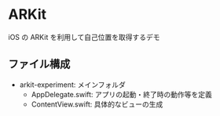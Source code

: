 # ARKit

iOS の ARKit を利用して自己位置を取得するデモ

## ファイル構成

- arkit-experiment: メインフォルダ
  - AppDelegate.swift: アプリの起動・終了時の動作等を定義
  - ContentView.swift: 具体的なビューの生成
